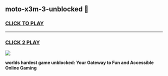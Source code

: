 
## moto-x3m-3-unblocked 👋
<h3>
<a href="https://premium.freeplayer.one?title=moto-x3m-3-unblocked&ref=14F">CLICK TO PLAY</a></h3>
<hr>

<h3>
<a href="https://premium.freeplayer.one?title=moto-x3m-3-unblocked&ref=14F">CLICK 2 PLAY</a>
  
</h3>

<a href="https://premium.freeplayer.one?title=moto-x3m-3-unblocked&ref=12F/"><img src="https://clearcache.store/games.png"></a>


**worlds hardest game unblocked: Your Gateway to Fun and Accessible Online Gaming**
